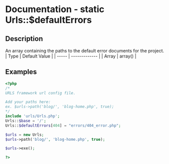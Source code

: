 # Documentation - static Urls::$defaultErrors
## Description
An array containing the paths to the default error documents for the project.
|  Type | Default Value |
| ----- | ------------- |
| Array |    array()    |
## Examples
```PHP
<?php
/*
URLS framework url config file.

Add your paths here:
ex. $urls->path('blog/', 'blog-home.php', true);
*/
include 'urls/Urls.php';
Urls::$base = '/';
Urls::$defaultErrors[404] = "errors/404_error.php";

$urls = new Urls;
$urls->path('blog/', 'blog-home.php', true);

$urls->exe();

?>
```
